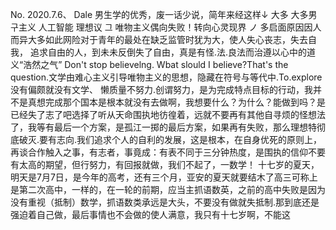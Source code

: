 No.
2020.7.6、
Dale
男生学的优秀，废一话少说，简年来经这样↓
大多
大多男
구主义
人工智能
理想议
그
唯物主义偶向失败！转向心灵现界
ノ
多启面原因因人而异大多如此网险对于青年的最处在缺乏监管时犹为大，使人失心丧志，失去自我，
追求自由的人，到未未反倒失了自由，真是有怪.法.良法而治遵以心中的道义“浩然之气”
Don't stop believelng. Wbat slould I believe?That's the question.文学由难心主义引导唯物主义的思想，隐藏在符号与等代中.To.explore没有偏颇就没有文学、
懒质量不努力.创谓努力，是为完成特点目标的行动，我并不是真想完成那个国本是根本就没有去做啊，我想要什么？为什么？能做到吗？是已经失了志了吧选择了听从天命围执地彷徨着，远就不要再有其他自寻烦的怪想法了，我等有最后一个方案，是孤江一掷的最后方案，如果再有失败，那么理想特彻底破灭.要有志向.我们追求个人的自利的发展，这是根本，在自身优死的原则上，再谈合作触入之事，有志者，事竟成：有表不同于三分钟热度，是围执的信仰不要有太高的期望，但行努力，有回报就做，我们不起了，一数学！
十七岁的夏天，明天是7月7日，是今年的高考，还有三个月，亚安的夏天就要结木了高三可称上是第二次高中，一样的，在一轮的前期，应当主抓语数英，之前的高中失败是因为没有重视（抵制）数学，抓语数类承远是大头，不要没有做就失抵制.那到底还是强迫着自己做，最后事情也不会做的使人满意，我只有十七岁啊，不能这
